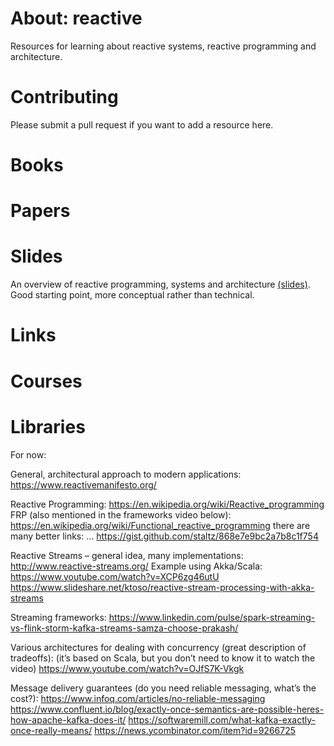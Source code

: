 # About: reactive
Resources for learning about reactive systems, reactive programming and architecture.

# Contributing
Please submit a pull request if you want to add a resource here.

# Books

# Papers

# Slides
An overview of reactive programming, systems and architecture [(slides)](https://www.slideshare.net/AlekseyIzmailov/reactive-programming-systems-architecture). Good starting point, more conceptual rather than technical.

# Links

# Courses

# Libraries


For now:




General, architectural approach to modern applications:
https://www.reactivemanifesto.org/
 
Reactive Programming:
https://en.wikipedia.org/wiki/Reactive_programming
FRP (also mentioned in the frameworks video below):
https://en.wikipedia.org/wiki/Functional_reactive_programming
there are many better links: …
https://gist.github.com/staltz/868e7e9bc2a7b8c1f754
 
Reactive Streams – general idea, many implementations:
http://www.reactive-streams.org/
Example using Akka/Scala:
https://www.youtube.com/watch?v=XCP6zg46utU
https://www.slideshare.net/ktoso/reactive-stream-processing-with-akka-streams
 
Streaming frameworks:
https://www.linkedin.com/pulse/spark-streaming-vs-flink-storm-kafka-streams-samza-choose-prakash/
 
Various architectures for dealing with concurrency (great description of tradeoffs):
(it’s based on Scala, but you don’t need to know it to watch the video)
https://www.youtube.com/watch?v=OJfS7K-Vkgk
 
Message delivery guarantees (do you need reliable messaging, what’s the cost?):
https://www.infoq.com/articles/no-reliable-messaging
https://www.confluent.io/blog/exactly-once-semantics-are-possible-heres-how-apache-kafka-does-it/
https://softwaremill.com/what-kafka-exactly-once-really-means/
https://news.ycombinator.com/item?id=9266725
 
 
